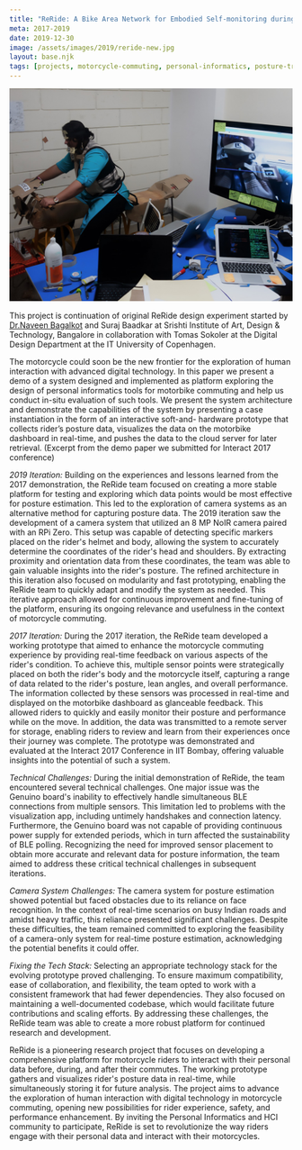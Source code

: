 ```yaml
---
title: "ReRide: A Bike Area Network for Embodied Self-monitoring during Motorbike Commute"
meta: 2017-2019
date: 2019-12-30
image: /assets/images/2019/reride-new.jpg
layout: base.njk
tags: [projects, motorcycle-commuting, personal-informatics, posture-tracking, real-time-feedback, digital-technology, modular-architecture, rider-safety, sensor-integration, hci, interactive-dashboard, in-situ-evaluation, data-visualization, cloud-storage, camera-system, human-computer-interaction, motorbike-dashboard, body-posture-data, modular-prototyping, real-time-posture-estimation, road-safety, marker-tracking, iterative-design, sensor-challenges, technology-stack, ble-limitations, helmet-tracking, performance-enhancement, rider-experience, personal-data, soft-hardware-integration]
--- 
```


<img src="/assets/images/2019/reride-new.jpg"/>

This project is continuation of original ReRide design experiment started by [Dr.Naveen Bagalkot](/mentors/naveen-bagalkot/) and Suraj Baadkar at Srishti Institute of Art, Design & Technology, Bangalore in collaboration with Tomas Sokoler at the Digital Design Department at the IT University of Copenhagen.

The motorcycle could soon be the new frontier for the exploration of human interaction with advanced digital technology. In this paper we present a demo of a system designed and implemented as platform exploring the design of personal informatics tools for motorbike commuting and help us conduct in-situ evaluation of such tools. We present the system architecture and demonstrate the capabilities of the system by presenting a case instantiation in the form of an interactive soft-and- hardware prototype that collects rider’s posture data, visualizes the data on the motorbike dashboard in real-time, and pushes the data to the cloud server for later retrieval. (Excerpt from the demo paper we submitted for Interact 2017 conference)

_2019 Iteration:_ Building on the experiences and lessons learned from the 2017 demonstration, the ReRide team focused on creating a more stable platform for testing and exploring which data points would be most effective for posture estimation. This led to the exploration of camera systems as an alternative method for capturing posture data. The 2019 iteration saw the development of a camera system that utilized an 8 MP NoIR camera paired with an RPi Zero. This setup was capable of detecting specific markers placed on the rider's helmet and body, allowing the system to accurately determine the coordinates of the rider's head and shoulders. By extracting proximity and orientation data from these coordinates, the team was able to gain valuable insights into the rider's posture. The refined architecture in this iteration also focused on modularity and fast prototyping, enabling the ReRide team to quickly adapt and modify the system as needed. This iterative approach allowed for continuous improvement and fine-tuning of the platform, ensuring its ongoing relevance and usefulness in the context of motorcycle commuting.

_2017 Iteration:_ During the 2017 iteration, the ReRide team developed a working prototype that aimed to enhance the motorcycle commuting experience by providing real-time feedback on various aspects of the rider's condition. To achieve this, multiple sensor points were strategically placed on both the rider's body and the motorcycle itself, capturing a range of data related to the rider's posture, lean angles, and overall performance. The information collected by these sensors was processed in real-time and displayed on the motorbike dashboard as glanceable feedback. This allowed riders to quickly and easily monitor their posture and performance while on the move. In addition, the data was transmitted to a remote server for storage, enabling riders to review and learn from their experiences once their journey was complete. The prototype was demonstrated and evaluated at the Interact 2017 Conference in IIT Bombay, offering valuable insights into the potential of such a system.

_Technical Challenges:_ During the initial demonstration of ReRide, the team encountered several technical challenges. One major issue was the Genuino board's inability to effectively handle simultaneous BLE connections from multiple sensors. This limitation led to problems with the visualization app, including untimely handshakes and connection latency. Furthermore, the Genuino board was not capable of providing continuous power supply for extended periods, which in turn affected the sustainability of BLE polling. Recognizing the need for improved sensor placement to obtain more accurate and relevant data for posture information, the team aimed to address these critical technical challenges in subsequent iterations.

_Camera System Challenges:_ The camera system for posture estimation showed potential but faced obstacles due to its reliance on face recognition. In the context of real-time scenarios on busy Indian roads and amidst heavy traffic, this reliance presented significant challenges. Despite these difficulties, the team remained committed to exploring the feasibility of a camera-only system for real-time posture estimation, acknowledging the potential benefits it could offer.

_Fixing the Tech Stack:_ Selecting an appropriate technology stack for the evolving prototype proved challenging. To ensure maximum compatibility, ease of collaboration, and flexibility, the team opted to work with a consistent framework that had fewer dependencies. They also focused on maintaining a well-documented codebase, which would facilitate future contributions and scaling efforts. By addressing these challenges, the ReRide team was able to create a more robust platform for continued research and development.

ReRide is a pioneering research project that focuses on developing a comprehensive platform for motorcycle riders to interact with their personal data before, during, and after their commutes. The working prototype gathers and visualizes rider's posture data in real-time, while simultaneously storing it for future analysis. The project aims to advance the exploration of human interaction with digital technology in motorcycle commuting, opening new possibilities for rider experience, safety, and performance enhancement. By inviting the Personal Informatics and HCI community to participate, ReRide is set to revolutionize the way riders engage with their personal data and interact with their motorcycles.
